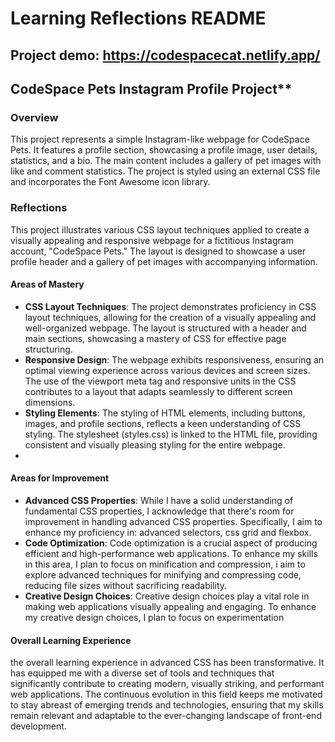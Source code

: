 
# Learning Reflections README 

## Project demo: https://codespacecat.netlify.app/

## CodeSpace Pets Instagram Profile Project**

### Overview
This project represents a simple Instagram-like webpage for CodeSpace Pets. It features a profile section, showcasing a profile image, user details, statistics, and a bio. The main content includes a gallery of pet images with like and comment statistics. The project is styled using an external CSS file and incorporates the Font Awesome icon library.


### Reflections
This project illustrates various CSS layout techniques applied to create a visually appealing and responsive webpage for a fictitious Instagram account, "CodeSpace Pets." The layout is designed to showcase a user profile header and a gallery of pet images with accompanying information.

#### Areas of Mastery

- **CSS Layout Techniques**: The project demonstrates proficiency in CSS layout techniques, allowing for the creation of a visually appealing and well-organized webpage. The layout is structured with a header and main sections, showcasing a mastery of CSS for effective page structuring.
- **Responsive Design**: The webpage exhibits responsiveness, ensuring an optimal viewing experience across various devices and screen sizes. The use of the viewport meta tag and responsive units in the CSS contributes to a layout that adapts seamlessly to different screen dimensions.
- **Styling Elements**: The styling of HTML elements, including buttons, images, and profile sections, reflects a keen understanding of CSS styling. The stylesheet (styles.css) is linked to the HTML file, providing consistent and visually pleasing styling for the entire webpage.
- 
#### Areas for Improvement

- **Advanced CSS Properties**: While I have a solid understanding of fundamental CSS properties, I acknowledge that there's room for improvement in handling advanced CSS properties. Specifically, I aim to enhance my proficiency in: advanced selectors, css grid and flexbox.
- **Code Optimization**: Code optimization is a crucial aspect of producing efficient and high-performance web applications. To enhance my skills in this area, I plan to focus on minification and compression, i aim to explore  advanced techniques for minifying and compressing code, reducing file sizes without sacrificing readability.
- **Creative Design Choices**: Creative design choices play a vital role in making web applications visually appealing and engaging. To enhance my creative design choices, I plan to focus on experimentation

#### Overall Learning Experience
 the overall learning experience in advanced CSS has been transformative. It has equipped me with a diverse set of tools and techniques that significantly contribute to creating modern, visually striking, and performant web applications. The continuous evolution in this field keeps me motivated to stay abreast of emerging trends and technologies, ensuring that my skills remain relevant and adaptable to the ever-changing landscape of front-end development.
